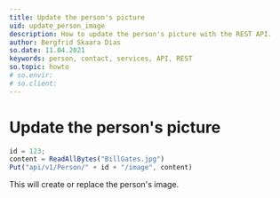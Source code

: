 ```yaml
---
title: Update the person's picture
uid: update_person_image
description: How to update the person's picture with the REST API.
author: Bergfrid Skaara Dias
so.date: 11.04.2021
keywords: person, contact, services, API, REST
so.topic: howto
# so.envir:
# so.client:
---
```


# Update the person's picture

```javascript
id = 123;
content = ReadAllBytes("BillGates.jpg")
Put("api/v1/Person/" + id + "/image", content)
```

This will create or replace the person's image.
